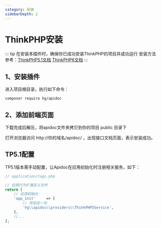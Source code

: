 ```yaml
---
category: 安装
sidebarDepth: 2
---
```


<script setup lang="ts">
import DownloadFe from "@DownloadFe";
</script>

# ThinkPHP安装

::: tip 在安装本插件时，确保你已成功安装ThinkPHP的项目并成功运行
安装方法参考：[ThinkPHP5.1文档](https://www.kancloud.cn/manual/thinkphp5_1/353948)
[ThinkPHP6文档](https://www.kancloud.cn/manual/thinkphp6_0/1037481)
:::



## 1、安装插件
进入项目根目录，执行如下命令：
```sh
composer require hg/apidoc
```


## 2、添加前端页面

<ClientOnly>
<DownloadFe ></DownloadFe>
</ClientOnly>


下载完成后解压，将apidoc文件夹拷贝到你的项目 public 目录下

打开浏览器访问   http://你的域名/apidoc/ ，出现接口文档页面，表示安装成功。



## TP5.1配置

TP5.1版本需手动配置，让Apidoc在应用初始化时注册相关服务，如下：

```php
// application/tags.php

// 应用行为扩展定义文件
return [
    // 应用初始化
    'app_init'     => [
        // 添加这一句
        'hg\\apidoc\\providers\\ThinkPHP5Service',
    ],
    //...
];
```


